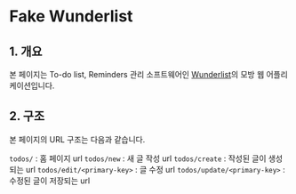 # Fake Wunderlist

## 1. 개요
본 페이지는 To-do list, Reminders 관리 소프트웨어인 [Wunderlist](https://www.wunderlist.com/home)의 모방 웹 어플리케이션입니다.

## 2. 구조
본 페이지의 URL 구조는 다음과 같습니다.

`todos/` : 홈 페이지 url
`todos/new` : 새 글 작성 url
`todos/create` : 작성된 글이 생성되는 url
`todos/edit/<primary-key>` : 글 수정 url
`todos/update/<primary-key>` : 수정된 글이 저장되는 url